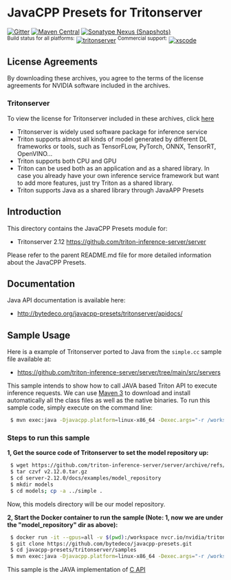 JavaCPP Presets for Tritonserver
============================

[![Gitter](https://badges.gitter.im/bytedeco/javacpp.svg)](https://gitter.im/bytedeco/javacpp) [![Maven Central](https://maven-badges.herokuapp.com/maven-central/org.bytedeco/tritonserver/badge.svg)](https://maven-badges.herokuapp.com/maven-central/org.bytedeco/tritonserver) [![Sonatype Nexus (Snapshots)](https://img.shields.io/nexus/s/https/oss.sonatype.org/org.bytedeco/tritonserver.svg)](http://bytedeco.org/builds/)  
<sup>Build status for all platforms:</sup> [![tritonserver](https://github.com/bytedeco/javacpp-presets/workflows/tritonserver/badge.svg)](https://github.com/bytedeco/javacpp-presets/actions?query=workflow%3Atritonserver)  <sup>Commercial support:</sup> [![xscode](https://img.shields.io/badge/Available%20on-xs%3Acode-blue?style=?style=plastic&logo=appveyor&logo=data:image/png;base64,iVBORw0KGgoAAAANSUhEUgAAAEAAAABACAMAAACdt4HsAAAAGXRFWHRTb2Z0d2FyZQBBZG9iZSBJbWFnZVJlYWR5ccllPAAAAAZQTFRF////////VXz1bAAAAAJ0Uk5T/wDltzBKAAAAlUlEQVR42uzXSwqAMAwE0Mn9L+3Ggtgkk35QwcnSJo9S+yGwM9DCooCbgn4YrJ4CIPUcQF7/XSBbx2TEz4sAZ2q1RAECBAiYBlCtvwN+KiYAlG7UDGj59MViT9hOwEqAhYCtAsUZvL6I6W8c2wcbd+LIWSCHSTeSAAECngN4xxIDSK9f4B9t377Wd7H5Nt7/Xz8eAgwAvesLRjYYPuUAAAAASUVORK5CYII=)](https://xscode.com/bytedeco/javacpp-presets)


License Agreements
------------------
By downloading these archives, you agree to the terms of the license agreements for NVIDIA software included in the archives.

### Tritonserver
To view the license for Tritonserver included in these archives, click [here](https://github.com/triton-inference-server/server)

 * Tritonserver is widely used software package for inference service
 * Triton supports almost all kinds of model generated by different DL frameworks or tools, such as TensorFLow, PyTorch, ONNX, TensorRT, OpenVINO...
 * Triton supports both CPU and GPU
 * Triton can be used both as an application and as a shared library. In case you already have your own inference service framework but want to add more features, just try Triton as a shared library.
 * Triton supports Java as a shared library through JavaAPP Presets

Introduction
------------
This directory contains the JavaCPP Presets module for:

 * Tritonserver 2.12  https://github.com/triton-inference-server/server

Please refer to the parent README.md file for more detailed information about the JavaCPP Presets.


Documentation
-------------
Java API documentation is available here:

 * http://bytedeco.org/javacpp-presets/tritonserver/apidocs/


Sample Usage
------------
Here is a example of Tritonserver ported to Java from the `simple.cc` sample file available at:

 * https://github.com/triton-inference-server/server/tree/main/src/servers

This sample intends to show how to call JAVA based Triton API to execute inference requests.
We can use [Maven 3](http://maven.apache.org/) to download and install automatically all the class files as well as the native binaries. To run this sample code, simply execute on the command line:
```bash
 $ mvn exec:java -Djavacpp.platform=linux-x86_64 -Dexec.args="-r /workspace/tritonserver_21.07_source/server-2.12.0/docs/examples/model_repository/models"
```

### Steps to run this sample

**1, Get the source code of Tritonserver to set the model repository up:**
```bash
 $ wget https://github.com/triton-inference-server/server/archive/refs/tags/v2.12.0.tar.gz
 $ tar czvf v2.12.0.tar.gz
 $ cd server-2.12.0/docs/examples/model_repository
 $ mkdir models
 $ cd models; cp -a ../simple .
```
Now, this models directory will be our model repository.

**2, Start the Docker container to run the sample (Note: 1, now we are under the "model_repository" dir as above):**
```bash
 $ docker run -it --gpus=all -v $(pwd):/workspace nvcr.io/nvidia/tritonserver:21.07-py3 bash
 $ git clone https://github.com/bytedeco/javacpp-presets.git
 $ cd javacpp-presets/tritonserver/samples
 $ mvn exec:java -Djavacpp.platform=linux-x86_64 -Dexec.args="-r /workspace/tritonserver_21.07_source/server-2.12.0/docs/examples/model_repository/models"
```

This sample is the JAVA implementation of [C API](https://github.com/triton-inference-server/server/blob/main/docs/inference_protocols.md#c-api) 


